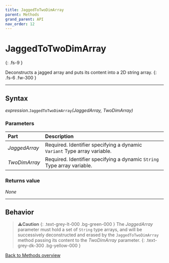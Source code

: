 ```yaml
---
title: JaggedToTwoDimArray
parent: Methods
grand_parent: API
nav_order: 12
---
```


# JaggedToTwoDimArray
{: .fs-9 }

Deconstructs a jagged array and puts its content into a 2D string array.
{: .fs-6 .fw-300 }

---

## Syntax

*expression*.`JaggedToTwoDimArray`*(JaggedArray, TwoDimArray)*

### Parameters

<table>
<thead>
<tr>
<th style="text-align: left;">Part</th>
<th style="text-align: left;">Description</th>
</tr>
</thead>
<tbody>
<tr>
<td style="text-align: left;"><em>JaggedArray</em></td>
<td style="text-align: left;">Required. Identifier specifying a dynamic <code>Variant</code> Type array variable.</td>
</tr>
<tr>
<td style="text-align: left;"><em>TwoDimArray</em></td>
<td style="text-align: left;">Required. Identifier specifying a dynamic <code>String</code> Type array variable.</td>
</tr>
</tbody>
</table>

### Returns value

_None_

---

## Behavior

>⚠️**Caution**
>{: .text-grey-lt-000 .bg-green-000 }
>The *JaggedArray* parameter must hold a set of `String` type arrays, and will be successively deconstructed and erased by the `JaggedToTwoDimArray` method passing its content to the *TwoDimArray* parameter.
{: .text-grey-dk-300 .bg-yellow-000 }

[Back to Methods overview](https://ws-garcia.github.io/VBA-CSV-interface/api/methods/)